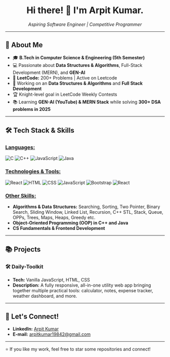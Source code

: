 <h1 align="center">Hi there! 👋 I'm Arpit Kumar.</h1>
<p align="center">
  <i>Aspiring Software Engineer | Competitive Programmer</i>
</p>

---

## 📝 About Me

- 🎓 **B.Tech in Computer Science & Engineering (5th Semester)**
- 💻 Passionate about <b>Data Structures & Algorithms</b>, Full-Stack Development (MERN), and <b>GEN-AI</b>
- 🚀 <b>LeetCode:</b> 200+ Problems | Active on Leetcode
- 🤖 Working on an <b>Data Structures & Algorithms</b> and <b>Full Stack Development</b>
- 🏆 Knight-level goal in LeetCode Weekly Contests
- 📚 Learning <b>GEN-AI (YouTube) & MERN Stack</b> while solving <b>300+ DSA problems in 2025</b>

---

## 🛠️ Tech Stack & Skills

### <ins>Languages:</ins>
<p>
  <img src="https://img.shields.io/badge/C-blue.svg?logo=c&logoColor=white" alt="C">
  <img src="https://img.shields.io/badge/C++-blue.svg?logo=cplusplus&logoColor=white" alt="C++">
  <img src="https://img.shields.io/badge/JavaScript-yellow.svg?logo=javascript&logoColor=white" alt="JavaScript">
  <img src="https://img.shields.io/badge/Java-red.svg?logo=java&logoColor=white" alt="Java">
</p>

### <ins>Technologies & Tools:</ins>
<p>
  <img src="https://img.shields.io/badge/React-20232A?logo=react&logoColor=61DAFB" alt="React">
  <img src="https://img.shields.io/badge/HTML-E34F26?logo=html5&logoColor=white" alt="HTML">
  <img src="https://img.shields.io/badge/CSS-1572B6?logo=css3&logoColor=white" alt="CSS">
  <img src="https://img.shields.io/badge/JavaScript-F7DF1E?logo=javascript&logoColor=black" alt="JavaScript">
  <img src="https://img.shields.io/badge/Bootstrap-563D7C?logo=bootstrap&logoColor=white" alt="Bootstrap">
  <img src="https://img.shields.io/badge/React-61DAFB?logo=react&logoColor=black" alt="React">
</p>

### <ins>Other Skills:</ins>
- <b>Algorithms & Data Structures:</b> Searching, Sorting, Two Pointer, Binary Search, Sliding Window, Linked List, Recursion, C++ STL, Stack, Queue, OPPs, Trees, Maps, Heaps, Greedy etc.
- <b>Object-Oriented Programming (OOP) in C++ and Java</b>
- <b>CS Fundamentals & Frontend Development</b>

---

## 📚 Projects

### 🛠️ Daily-Toolkit
- <b>Tech:</b> Vanilla JavaScript, HTML, CSS
- <b>Description:</b> A fully responsive, all-in-one utility web app bringing together multiple practical tools: calculator, notes, expense tracker, weather dashboard, and more.

---

## 🤝 Let's Connect!

- <b>LinkedIn:</b> [Arpit Kumar](https://www.linkedin.com/in/arpit-kumar-569361296/)
- <b>E-mail:</b> arpitkumar19842@gmail.com

---

⭐ If you like my work, feel free to star some repositories and connect!

